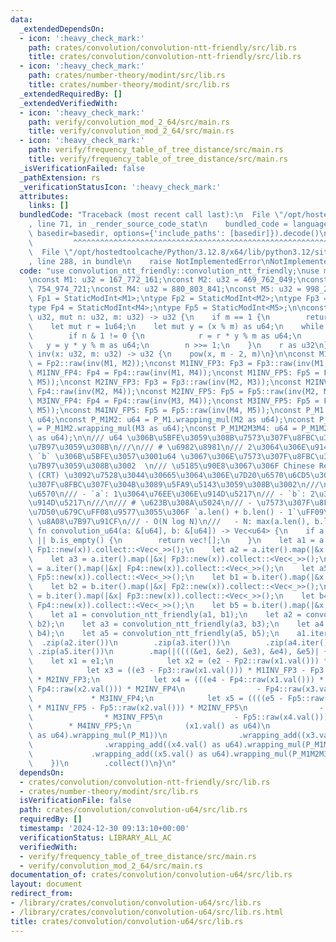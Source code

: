 ```yaml
---
data:
  _extendedDependsOn:
  - icon: ':heavy_check_mark:'
    path: crates/convolution/convolution-ntt-friendly/src/lib.rs
    title: crates/convolution/convolution-ntt-friendly/src/lib.rs
  - icon: ':heavy_check_mark:'
    path: crates/number-theory/modint/src/lib.rs
    title: crates/number-theory/modint/src/lib.rs
  _extendedRequiredBy: []
  _extendedVerifiedWith:
  - icon: ':heavy_check_mark:'
    path: verify/convolution_mod_2_64/src/main.rs
    title: verify/convolution_mod_2_64/src/main.rs
  - icon: ':heavy_check_mark:'
    path: verify/frequency_table_of_tree_distance/src/main.rs
    title: verify/frequency_table_of_tree_distance/src/main.rs
  _isVerificationFailed: false
  _pathExtension: rs
  _verificationStatusIcon: ':heavy_check_mark:'
  attributes:
    links: []
  bundledCode: "Traceback (most recent call last):\n  File \"/opt/hostedtoolcache/Python/3.12.8/x64/lib/python3.12/site-packages/onlinejudge_verify/documentation/build.py\"\
    , line 71, in _render_source_code_stat\n    bundled_code = language.bundle(stat.path,\
    \ basedir=basedir, options={'include_paths': [basedir]}).decode()\n          \
    \         ^^^^^^^^^^^^^^^^^^^^^^^^^^^^^^^^^^^^^^^^^^^^^^^^^^^^^^^^^^^^^^^^^^^^^^^^^^^^^^^^^\n\
    \  File \"/opt/hostedtoolcache/Python/3.12.8/x64/lib/python3.12/site-packages/onlinejudge_verify/languages/rust.py\"\
    , line 288, in bundle\n    raise NotImplementedError\nNotImplementedError\n"
  code: "use convolution_ntt_friendly::convolution_ntt_friendly;\nuse modint::StaticModInt;\n\
    \nconst M1: u32 = 167_772_161;\nconst M2: u32 = 469_762_049;\nconst M3: u32 =\
    \ 754_974_721;\nconst M4: u32 = 880_803_841;\nconst M5: u32 = 998_244_353;\ntype\
    \ Fp1 = StaticModInt<M1>;\ntype Fp2 = StaticModInt<M2>;\ntype Fp3 = StaticModInt<M3>;\n\
    type Fp4 = StaticModInt<M4>;\ntype Fp5 = StaticModInt<M5>;\n\nconst fn pow(x:\
    \ u32, mut n: u32, m: u32) -> u32 {\n    if m == 1 {\n        return 0;\n    }\n\
    \    let mut r = 1u64;\n    let mut y = (x % m) as u64;\n    while n != 0 {\n\
    \        if n & 1 != 0 {\n            r = r * y % m as u64;\n        }\n     \
    \   y = y * y % m as u64;\n        n >>= 1;\n    }\n    r as u32\n}\n\nconst fn\
    \ inv(x: u32, m: u32) -> u32 {\n    pow(x, m - 2, m)\n}\n\nconst M1INV_FP2: Fp2\
    \ = Fp2::raw(inv(M1, M2));\nconst M1INV_FP3: Fp3 = Fp3::raw(inv(M1, M3));\nconst\
    \ M1INV_FP4: Fp4 = Fp4::raw(inv(M1, M4));\nconst M1INV_FP5: Fp5 = Fp5::raw(inv(M1,\
    \ M5));\nconst M2INV_FP3: Fp3 = Fp3::raw(inv(M2, M3));\nconst M2INV_FP4: Fp4 =\
    \ Fp4::raw(inv(M2, M4));\nconst M2INV_FP5: Fp5 = Fp5::raw(inv(M2, M5));\nconst\
    \ M3INV_FP4: Fp4 = Fp4::raw(inv(M3, M4));\nconst M3INV_FP5: Fp5 = Fp5::raw(inv(M3,\
    \ M5));\nconst M4INV_FP5: Fp5 = Fp5::raw(inv(M4, M5));\nconst P_M1: u64 = M1 as\
    \ u64;\nconst P_M1M2: u64 = P_M1.wrapping_mul(M2 as u64);\nconst P_M1M2M3: u64\
    \ = P_M1M2.wrapping_mul(M3 as u64);\nconst P_M1M2M3M4: u64 = P_M1M2M3.wrapping_mul(M4\
    \ as u64);\n\n/// u64 \u306B\u5BFE\u3059\u308B\u7573\u307F\u8FBC\u307F\u3092\u8A08\
    \u7B97\u3059\u308B\n///\n/// # \u6982\u8981\n/// 2\u3064\u306E\u914D\u5217 `a`,\
    \ `b` \u306B\u5BFE\u3057\u3001u64 \u3067\u306E\u7573\u307F\u8FBC\u307F\u3092\u8A08\
    \u7B97\u3059\u308B\u3002  \n/// \u5185\u90E8\u3067\u306F Chinese Remainder Theorem\
    \ (CRT) \u3092\u7528\u3044\u30665\u3064\u306E\u7D20\u6570\u6CD5\u3067\u306E\u7573\
    \u307F\u8FBC\u307F\u304B\u3089\u5FA9\u5143\u3059\u308B\u3002\n///\n/// # \u5F15\
    \u6570\n/// - `a`: 1\u3064\u76EE\u306E\u914D\u5217\n/// - `b`: 2\u3064\u76EE\u306E\
    \u914D\u5217\n///\n/// # \u623B\u308A\u5024\n/// - \u7573\u307F\u8FBC\u307F\u306E\
    \u7D50\u679C\uFF08\u9577\u3055\u306F `a.len() + b.len() - 1`\uFF09\n///\n/// #\
    \ \u8A08\u7B97\u91CF\n/// - O(N log N)\n///   - N: max(a.len(), b.len())\npub\
    \ fn convolution_u64(a: &[u64], b: &[u64]) -> Vec<u64> {\n    if a.is_empty()\
    \ || b.is_empty() {\n        return vec![];\n    }\n    let a1 = a.iter().map(|&x|\
    \ Fp1::new(x)).collect::<Vec<_>>();\n    let a2 = a.iter().map(|&x| Fp2::new(x)).collect::<Vec<_>>();\n\
    \    let a3 = a.iter().map(|&x| Fp3::new(x)).collect::<Vec<_>>();\n    let a4\
    \ = a.iter().map(|&x| Fp4::new(x)).collect::<Vec<_>>();\n    let a5 = a.iter().map(|&x|\
    \ Fp5::new(x)).collect::<Vec<_>>();\n    let b1 = b.iter().map(|&x| Fp1::new(x)).collect::<Vec<_>>();\n\
    \    let b2 = b.iter().map(|&x| Fp2::new(x)).collect::<Vec<_>>();\n    let b3\
    \ = b.iter().map(|&x| Fp3::new(x)).collect::<Vec<_>>();\n    let b4 = b.iter().map(|&x|\
    \ Fp4::new(x)).collect::<Vec<_>>();\n    let b5 = b.iter().map(|&x| Fp5::new(x)).collect::<Vec<_>>();\n\
    \    let a1 = convolution_ntt_friendly(a1, b1);\n    let a2 = convolution_ntt_friendly(a2,\
    \ b2);\n    let a3 = convolution_ntt_friendly(a3, b3);\n    let a4 = convolution_ntt_friendly(a4,\
    \ b4);\n    let a5 = convolution_ntt_friendly(a5, b5);\n    a1.iter()\n      \
    \  .zip(a2.iter())\n        .zip(a3.iter())\n        .zip(a4.iter())\n       \
    \ .zip(a5.iter())\n        .map(|((((&e1, &e2), &e3), &e4), &e5)| {\n        \
    \    let x1 = e1;\n            let x2 = (e2 - Fp2::raw(x1.val())) * M1INV_FP2;\n\
    \            let x3 = ((e3 - Fp3::raw(x1.val())) * M1INV_FP3 - Fp3::raw(x2.val()))\
    \ * M2INV_FP3;\n            let x4 = (((e4 - Fp4::raw(x1.val())) * M1INV_FP4 -\
    \ Fp4::raw(x2.val())) * M2INV_FP4\n                - Fp4::raw(x3.val()))\n   \
    \             * M3INV_FP4;\n            let x5 = ((((e5 - Fp5::raw(x1.val()))\
    \ * M1INV_FP5 - Fp5::raw(x2.val())) * M2INV_FP5\n                - Fp5::raw(x3.val()))\n\
    \                * M3INV_FP5\n                - Fp5::raw(x4.val()))\n        \
    \        * M4INV_FP5;\n            (x1.val() as u64)\n                .wrapping_add((x2.val()\
    \ as u64).wrapping_mul(P_M1))\n                .wrapping_add((x3.val() as u64).wrapping_mul(P_M1M2))\n\
    \                .wrapping_add((x4.val() as u64).wrapping_mul(P_M1M2M3))\n   \
    \             .wrapping_add((x5.val() as u64).wrapping_mul(P_M1M2M3M4))\n    \
    \    })\n        .collect()\n}\n"
  dependsOn:
  - crates/convolution/convolution-ntt-friendly/src/lib.rs
  - crates/number-theory/modint/src/lib.rs
  isVerificationFile: false
  path: crates/convolution/convolution-u64/src/lib.rs
  requiredBy: []
  timestamp: '2024-12-30 09:13:10+00:00'
  verificationStatus: LIBRARY_ALL_AC
  verifiedWith:
  - verify/frequency_table_of_tree_distance/src/main.rs
  - verify/convolution_mod_2_64/src/main.rs
documentation_of: crates/convolution/convolution-u64/src/lib.rs
layout: document
redirect_from:
- /library/crates/convolution/convolution-u64/src/lib.rs
- /library/crates/convolution/convolution-u64/src/lib.rs.html
title: crates/convolution/convolution-u64/src/lib.rs
---
```

